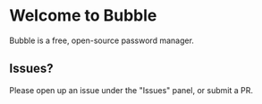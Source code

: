 # Welcome to Bubble
Bubble is a free, open-source password manager.

## Issues?
Please open up an issue under the "Issues" panel, or submit a PR.